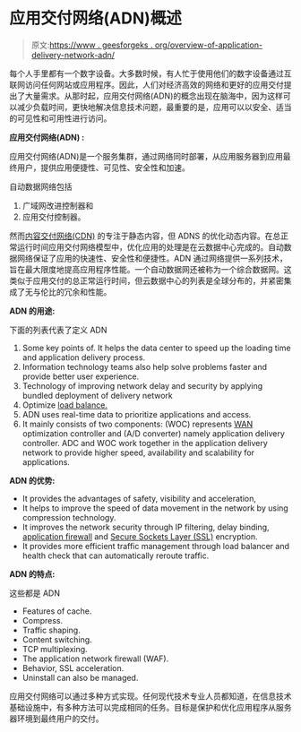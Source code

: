 # 应用交付网络(ADN)概述

> 原文:[https://www . geesforgeks . org/overview-of-application-delivery-network-adn/](https://www.geeksforgeeks.org/overview-of-application-delivery-network-adn/)

每个人手里都有一个数字设备。大多数时候，有人忙于使用他们的数字设备通过互联网访问任何网站或应用程序。因此，人们对经济高效的网络和更好的应用交付提出了大量需求。从那时起，应用交付网络(ADN)的概念出现在脑海中，因为这样可以减少负载时间，更快地解决信息技术问题，最重要的是，应用可以以安全、适当的可见性和可用性进行访问。

**应用交付网络(ADN) :**

应用交付网络(ADN)是一个服务集群，通过网络同时部署，从应用服务器到应用最终用户，提供应用便捷性、可见性、安全性和加速。

自动数据网络包括

1.  广域网改进控制器和
2.  应用交付控制器。

然而[内容交付网络(CDN)](https://www.geeksforgeeks.org/what-is-a-content-distribution-network-and-how-does-it-work/) 的专注于静态内容，但 ADNS 的优化动态内容。在总正常运行时间应用交付网络模型中，优化应用的处理是在云数据中心完成的。自动数据网络保证了应用的快速性、安全性和便捷性。ADN 通过网络提供一系列技术，旨在最大限度地提高应用程序性能。一个自动数据网还被称为一个综合数据网。这类似于应用交付的总正常运行时间，但云数据中心的列表是全球分布的，并紧密集成了无与伦比的冗余和性能。

**ADN 的用途:**

下面的列表代表了定义 ADN

1.  Some key points of. It helps the data center to speed up the loading time and application delivery process.
2.  Information technology teams also help solve problems faster and provide better user experience.
3.  Technology of improving network delay and security by applying bundled deployment of delivery network
4.  Optimize [load balance.](https://www.geeksforgeeks.org/load-balancing-on-servers-random-algorithm/)
5.  ADN uses real-time data to prioritize applications and access.
6.  It mainly consists of two components: (WOC) represents [WAN](https://www.geeksforgeeks.org/wan-full-form/) optimization controller and (A/D converter) namely application delivery controller. ADC and WOC work together in the application delivery network to provide higher speed, availability and scalability for applications.

**ADN 的优势:**

*   It provides the advantages of safety, visibility and acceleration,
*   It helps to improve the speed of data movement in the network by using compression technology.
*   It improves the network security through IP filtering, delay binding, [application firewall](https://www.geeksforgeeks.org/types-of-firewall-and-possible-attacks/) and [Secure Sockets Layer (SSL)](https://www.geeksforgeeks.org/secure-socket-layer-ssl/) encryption.
*   It provides more efficient traffic management through load balancer and health check that can automatically reroute traffic.

**ADN 的特点:**

这些都是 ADN

*   Features of cache.
*   Compress.
*   Traffic shaping.
*   Content switching.
*   TCP multiplexing.
*   The application network firewall (WAF).
*   Behavior, SSL acceleration.
*   Uninstall can also be managed.

应用交付网络可以通过多种方式实现。任何现代技术专业人员都知道，在信息技术基础设施中，有多种方法可以完成相同的任务。目标是保护和优化应用程序从服务器环境到最终用户的交付。